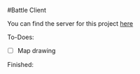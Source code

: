 #Battle Client

You can find the server for this project [here](https://github.com/szattila98/battle-server)

To-Does:
- [ ] Map drawing

Finished:
